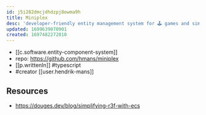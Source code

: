 ```yaml
---
id: j5i282dmcjdhdzpj8owma9h
title: Miniplex
desc: 'developer-friendly entity management system for 🕹 games and similarly demanding applications'
updated: 1699639070901
created: 1697482272010
---
```


- [[c.software.entity-component-system]]
- repo: https://github.com/hmans/miniplex
- [[p.writtenIn]] #typescript
- #creator [[user.hendrik-mans]]

## Resources

- https://douges.dev/blog/simplifying-r3f-with-ecs